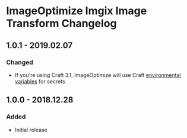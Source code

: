 # ImageOptimize Imgix Image Transform Changelog

## 1.0.1 - 2019.02.07
### Changed
* If you're using Craft 3.1, ImageOptimize will use Craft [environmental variables](https://docs.craftcms.com/v3/config/environments.html#control-panel-settings) for secrets

## 1.0.0 - 2018.12.28
### Added
- Initial release
